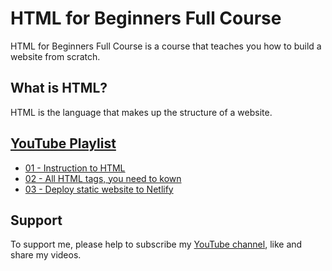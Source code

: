 HTML for Beginners Full Course
==============================

HTML for Beginners Full Course is a course that teaches you how to build a website from scratch.

## What is HTML?

HTML is the language that makes up the structure of a website.

## [YouTube Playlist](https://www.youtube.com/playlist?list=PLPLbwbrQ5dptAcdY8HwyM1ucw9W9fID8N)

- [01 - Instruction to HTML](https://youtu.be/G4-HQb_YN1s)
- [02 - All HTML tags, you need to kown](https://youtu.be/o03pzuFtNmo)
- [03 - Deploy static website to Netlify](https://www.youtube.com/playlist?list=PLPLbwbrQ5dptAcdY8HwyM1ucw9W9fID8N)

## Support

To support me, please help to subscribe my [YouTube channel](https://www.youtube.com/channel/UCuTbtcgLAXc9Sw4NATf51EA), like and share my videos.